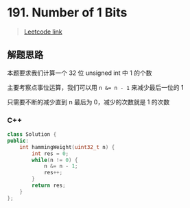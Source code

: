 # 191. Number of 1 Bits

> [Leetcode link](https://leetcode.com/problems/number-of-1-bits/)



## 解题思路

本题要求我们计算一个 32 位 unsigned int 中 1 的个数

主要考察点事位运算，我们可以用 `n &= n - 1` 来减少最后一位的 1

只需要不断的减少直到 n 最后为 0，减少的次数就是 1 的次数



### C++

```cpp
class Solution {
public:
    int hammingWeight(uint32_t n) {
        int res = 0;
        while(n != 0) {
            n &= n - 1;
            res++;
        }
        return res;
    }
};
```


